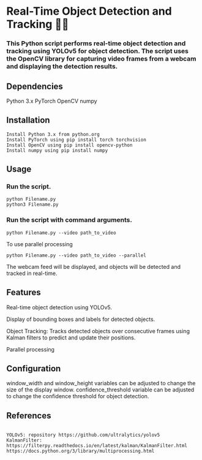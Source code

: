# Real-Time Object Detection and Tracking 🐕‍🦺 

### This Python script performs real-time object detection and tracking using YOLOv5 for object detection. The script uses the OpenCV library for capturing video frames from a webcam and displaying the detection results.

## Dependencies
Python 3.x
PyTorch
OpenCV
numpy

## Installation
```
Install Python 3.x from python.org
Install PyTorch using pip install torch torchvision
Install OpenCV using pip install opencv-python
Install numpy using pip install numpy

```

## Usage
### Run the script.
```
python Filename.py
python3 Filename.py

```

### Run the script with command arguments.
```
python Filename.py --video path_to_video

```

To use parallel processing

```
python Filename.py --video path_to_video --parallel

```

The webcam feed will be displayed, and objects will be detected and tracked in real-time.

## Features

Real-time object detection using YOLOv5.

Display of bounding boxes and labels for detected objects.

Object Tracking: Tracks detected objects over consecutive frames using Kalman filters to predict and update their positions.

Parallel processing

## Configuration
window_width and window_height variables can be adjusted to change the size of the display window.
confidence_threshold variable can be adjusted to change the confidence threshold for object detection.

## References
```

YOLOv5: repository https://github.com/ultralytics/yolov5
KalmanFilter: https://filterpy.readthedocs.io/en/latest/kalman/KalmanFilter.html
https://docs.python.org/3/library/multiprocessing.html

```